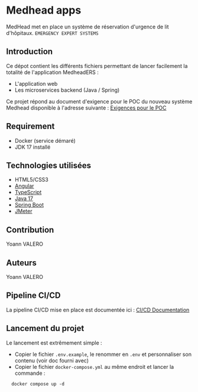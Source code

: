 # Medhead apps

MedHead met en place un système de réservation d'urgence de lit d'hôpitaux. `EMERGENCY EXPERT SYSTEMS`

## Introduction

Ce dépot contient les différents fichiers permettant de lancer facilement la totalité de l'application MedheadERS : 
 
 - L'application web
 - Les microservices backend (Java / Spring)

Ce projet répond au document d'exigence pour le POC du nouveau système Medhead disponible à l'adresse suivante : [Exigences pour le POC](https://github.com/OC-P11-MedHead/medhead-archi/blob/main/Exigences_pour_le_de%CC%81veloppement_de_la_POC.pdf)

## Requirement

* Docker (service démaré)
* JDK 17 installé

## Technologies utilisées

* HTML5/CSS3
* [Angular](https://angular.io/docs)
* [TypeScript](https://www.typescriptlang.org/)
* [Java 17](https://www.java.com/fr/)
* [Spring Boot](https://spring.io/projects/spring-boot)
* [JMeter](https://jmeter.apache.org/)

## Contribution

Yoann VALERO

## Auteurs

Yoann VALERO

## Pipeline CI/CD

La pipeline CI/CD mise en place est documentée ici : [CI/CD Documentation](https://github.com/OC-P11-MedHead/medhead-archi#cicd)

## Lancement du projet

Le lancement est extrêmement simple : 
 - Copier le fichier `.env.example`, le renommer en `.env` et personnaliser son contenu (voir doc fourni avec)
 - Copier le fichier `docker-compose.yml` au même endroit et lancer la commande :
   
 ```shell
   docker compose up -d
   ```

